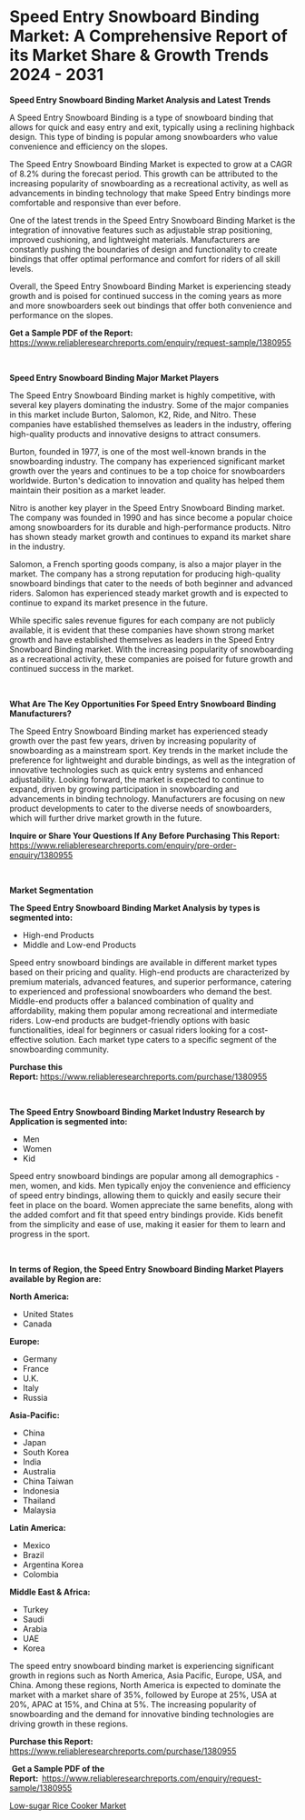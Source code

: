 <p><h1>Speed Entry Snowboard Binding Market: A Comprehensive Report of its Market Share & Growth Trends 2024 - 2031</h1></p><p><strong>Speed Entry Snowboard Binding Market Analysis and Latest Trends</strong></p>
<p><p>A Speed Entry Snowboard Binding is a type of snowboard binding that allows for quick and easy entry and exit, typically using a reclining highback design. This type of binding is popular among snowboarders who value convenience and efficiency on the slopes. </p><p>The Speed Entry Snowboard Binding Market is expected to grow at a CAGR of 8.2% during the forecast period. This growth can be attributed to the increasing popularity of snowboarding as a recreational activity, as well as advancements in binding technology that make Speed Entry bindings more comfortable and responsive than ever before.</p><p>One of the latest trends in the Speed Entry Snowboard Binding Market is the integration of innovative features such as adjustable strap positioning, improved cushioning, and lightweight materials. Manufacturers are constantly pushing the boundaries of design and functionality to create bindings that offer optimal performance and comfort for riders of all skill levels.</p><p>Overall, the Speed Entry Snowboard Binding Market is experiencing steady growth and is poised for continued success in the coming years as more and more snowboarders seek out bindings that offer both convenience and performance on the slopes.</p></p>
<p><strong>Get a Sample PDF of the Report:&nbsp;</strong> <a href="https://www.reliableresearchreports.com/enquiry/request-sample/1380955">https://www.reliableresearchreports.com/enquiry/request-sample/1380955</a></p>
<p>&nbsp;</p>
<p><strong>Speed Entry Snowboard Binding Major Market Players</strong></p>
<p><p>The Speed Entry Snowboard Binding market is highly competitive, with several key players dominating the industry. Some of the major companies in this market include Burton, Salomon, K2, Ride, and Nitro. These companies have established themselves as leaders in the industry, offering high-quality products and innovative designs to attract consumers.</p><p>Burton, founded in 1977, is one of the most well-known brands in the snowboarding industry. The company has experienced significant market growth over the years and continues to be a top choice for snowboarders worldwide. Burton's dedication to innovation and quality has helped them maintain their position as a market leader.</p><p>Nitro is another key player in the Speed Entry Snowboard Binding market. The company was founded in 1990 and has since become a popular choice among snowboarders for its durable and high-performance products. Nitro has shown steady market growth and continues to expand its market share in the industry.</p><p>Salomon, a French sporting goods company, is also a major player in the market. The company has a strong reputation for producing high-quality snowboard bindings that cater to the needs of both beginner and advanced riders. Salomon has experienced steady market growth and is expected to continue to expand its market presence in the future.</p><p>While specific sales revenue figures for each company are not publicly available, it is evident that these companies have shown strong market growth and have established themselves as leaders in the Speed Entry Snowboard Binding market. With the increasing popularity of snowboarding as a recreational activity, these companies are poised for future growth and continued success in the market.</p></p>
<p>&nbsp;</p>
<p><strong>What Are The Key Opportunities For Speed Entry Snowboard Binding Manufacturers?</strong></p>
<p><p>The Speed Entry Snowboard Binding market has experienced steady growth over the past few years, driven by increasing popularity of snowboarding as a mainstream sport. Key trends in the market include the preference for lightweight and durable bindings, as well as the integration of innovative technologies such as quick entry systems and enhanced adjustability. Looking forward, the market is expected to continue to expand, driven by growing participation in snowboarding and advancements in binding technology. Manufacturers are focusing on new product developments to cater to the diverse needs of snowboarders, which will further drive market growth in the future.</p></p>
<p><strong>Inquire or Share Your Questions If Any Before Purchasing This Report:</strong> <a href="https://www.reliableresearchreports.com/enquiry/pre-order-enquiry/1380955">https://www.reliableresearchreports.com/enquiry/pre-order-enquiry/1380955</a></p>
<p>&nbsp;</p>
<p><strong>Market Segmentation</strong></p>
<p><strong>The Speed Entry Snowboard Binding Market Analysis by types is segmented into:</strong></p>
<p><ul><li>High-end Products</li><li>Middle and Low-end Products</li></ul></p>
<p><p>Speed entry snowboard bindings are available in different market types based on their pricing and quality. High-end products are characterized by premium materials, advanced features, and superior performance, catering to experienced and professional snowboarders who demand the best. Middle-end products offer a balanced combination of quality and affordability, making them popular among recreational and intermediate riders. Low-end products are budget-friendly options with basic functionalities, ideal for beginners or casual riders looking for a cost-effective solution. Each market type caters to a specific segment of the snowboarding community.</p></p>
<p><strong>Purchase this Report:&nbsp;</strong><a href="https://www.reliableresearchreports.com/purchase/1380955">https://www.reliableresearchreports.com/purchase/1380955</a></p>
<p>&nbsp;</p>
<p><strong>The Speed Entry Snowboard Binding Market Industry Research by Application is segmented into:</strong></p>
<p><ul><li>Men</li><li>Women</li><li>Kid</li></ul></p>
<p><p>Speed entry snowboard bindings are popular among all demographics - men, women, and kids. Men typically enjoy the convenience and efficiency of speed entry bindings, allowing them to quickly and easily secure their feet in place on the board. Women appreciate the same benefits, along with the added comfort and fit that speed entry bindings provide. Kids benefit from the simplicity and ease of use, making it easier for them to learn and progress in the sport.</p></p>
<p>&nbsp;</p>
<p><strong>In terms of Region, the Speed Entry Snowboard Binding Market Players available by Region are:</strong></p>
<p>
    <p> <strong> North America: </strong>
        <ul>
            <li>United States</li>
            <li>Canada</li>
        </ul>
        </p> 
    <p> <strong> Europe: </strong>
        <ul>
            <li>Germany</li>
            <li>France</li>
            <li>U.K.</li>
            <li>Italy</li>
            <li>Russia</li>
        </ul>
        </p> 
    <p> <strong> Asia-Pacific: </strong>
        <ul>
            <li>China</li>
            <li>Japan</li>
            <li>South Korea</li>
            <li>India</li>
            <li>Australia</li>
            <li>China Taiwan</li>
            <li>Indonesia</li>
            <li>Thailand</li>
            <li>Malaysia</li>
        </ul>
        </p> 
    <p> <strong> Latin America: </strong>
        <ul>
            <li>Mexico</li>
            <li>Brazil</li>
            <li>Argentina Korea</li>
            <li>Colombia</li>
        </ul>
        </p> 
    <p> <strong> Middle East & Africa: </strong>
        <ul>
            <li>Turkey</li>
            <li>Saudi</li>
            <li>Arabia</li>
            <li>UAE</li>
            <li>Korea</li>
        </ul>
    </p>
    </p>
<p><p>The speed entry snowboard binding market is experiencing significant growth in regions such as North America, Asia Pacific, Europe, USA, and China. Among these regions, North America is expected to dominate the market with a market share of 35%, followed by Europe at 25%, USA at 20%, APAC at 15%, and China at 5%. The increasing popularity of snowboarding and the demand for innovative binding technologies are driving growth in these regions.</p></p>
<p><strong>Purchase this Report: </strong><a href="https://www.reliableresearchreports.com/purchase/1380955">https://www.reliableresearchreports.com/purchase/1380955</a></p>
<p>&nbsp;<strong>Get a Sample PDF of the Report:&nbsp;&nbsp;</strong><a href="https://www.reliableresearchreports.com/enquiry/request-sample/1380955">https://www.reliableresearchreports.com/enquiry/request-sample/1380955</a></p>
<p><strong></strong></p>
<p><p><a href="https://github.com/RoccoManning/Market-Research-Report-List-4/blob/main/low-sugar-rice-cooker-market.md">Low-sugar Rice Cooker Market</a></p></p>